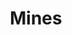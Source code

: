 ---
mission_id: mines
editorsChoice:
title: "Mines"
authors: 
    - "Ari G"
date:
filename: "mine.zip"
description: "A first level."
cover: "mines.png"
levelReplaced:	SECBASE
difficulty: no
bm:	no
fme: no
wax: no
three_do: no
voc: no
gmd: no
vue: no
lfd: no
base: "New level from scratch" 
editors: "Unknown"

---